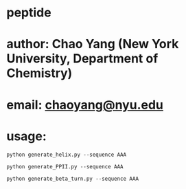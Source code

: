 # peptide
# author: Chao Yang (New York University, Department of Chemistry)
# email: chaoyang@nyu.edu
# usage: 
    python generate_helix.py --sequence AAA
    
    python generate_PPII.py --sequence AAA
    
    python generate_beta_turn.py --sequence AAA
  
